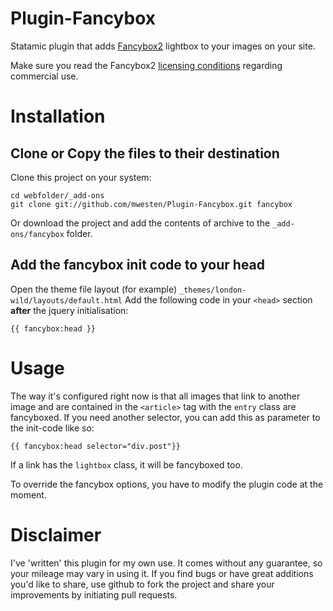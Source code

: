 Plugin-Fancybox
===============

Statamic plugin that adds [Fancybox2](http://fancyapps.com/fancybox) lightbox to your images on your site.

Make sure you read the Fancybox2 [licensing conditions](http://fancyapps.com/fancybox/#license) regarding commercial use.


# Installation
## Clone or Copy the files to their destination
Clone this project on your system:

    cd webfolder/_add-ons
    git clone git://github.com/mwesten/Plugin-Fancybox.git fancybox

Or download the project and add the contents of archive to the `_add-ons/fancybox` folder.

## Add the fancybox init code to your head
Open the theme file layout (for example) `_themes/london-wild/layouts/default.html`
Add the following code in your `<head>` section **after** the jquery initialisation:

    {{ fancybox:head }}


# Usage

The way it's configured right now is that all images that link to another image and are contained in the `<article>` tag with the `entry` class are fancyboxed.
If you need another selector, you can add this as parameter to the init-code like so:

    {{ fancybox:head selector="div.post"}}
 
 If a link has the `lightbox` class, it will be fancyboxed too.   
 
 To override the fancybox options, you have to modify the plugin code at the moment.

# Disclaimer
I've 'written' this plugin for my own use. It comes without any guarantee, so your mileage may vary in using it. If you find bugs or have great additions you'd like to share, use github to fork the project and share your improvements by initiating pull requests.